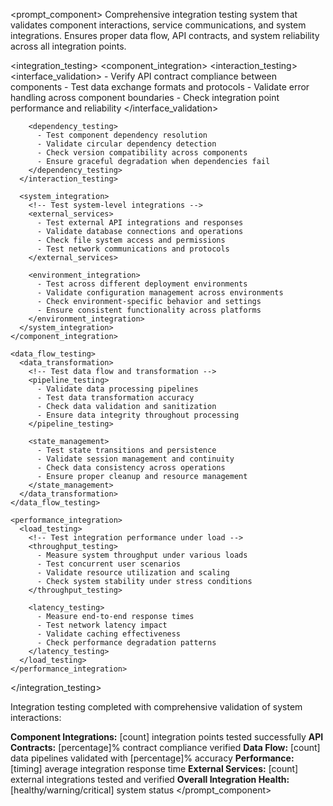 <prompt_component>
  <step name="Integration Testing Framework">
    <description>
Comprehensive integration testing system that validates component interactions, service communications, and system integrations. Ensures proper data flow, API contracts, and system reliability across all integration points.
    </description>
  </step>

  <integration_testing>
    <component_integration>
      <interaction_testing>
        <!-- Test component-to-component interactions -->
        <interface_validation>
          - Verify API contract compliance between components
          - Test data exchange formats and protocols
          - Validate error handling across component boundaries
          - Check integration point performance and reliability
        </interface_validation>
        
        <dependency_testing>
          - Test component dependency resolution
          - Validate circular dependency detection
          - Check version compatibility across components
          - Ensure graceful degradation when dependencies fail
        </dependency_testing>
      </interaction_testing>
      
      <system_integration>
        <!-- Test system-level integrations -->
        <external_services>
          - Test external API integrations and responses
          - Validate database connections and operations
          - Check file system access and permissions
          - Test network communications and protocols
        </external_services>
        
        <environment_integration>
          - Test across different deployment environments
          - Validate configuration management across environments
          - Check environment-specific behavior and settings
          - Ensure consistent functionality across platforms
        </environment_integration>
      </system_integration>
    </component_integration>
    
    <data_flow_testing>
      <data_transformation>
        <!-- Test data flow and transformation -->
        <pipeline_testing>
          - Validate data processing pipelines
          - Test data transformation accuracy
          - Check data validation and sanitization
          - Ensure data integrity throughout processing
        </pipeline_testing>
        
        <state_management>
          - Test state transitions and persistence
          - Validate session management and continuity
          - Check data consistency across operations
          - Ensure proper cleanup and resource management
        </state_management>
      </data_transformation>
    </data_flow_testing>
    
    <performance_integration>
      <load_testing>
        <!-- Test integration performance under load -->
        <throughput_testing>
          - Measure system throughput under various loads
          - Test concurrent user scenarios
          - Validate resource utilization and scaling
          - Check system stability under stress conditions
        </throughput_testing>
        
        <latency_testing>
          - Measure end-to-end response times
          - Test network latency impact
          - Validate caching effectiveness
          - Check performance degradation patterns
        </latency_testing>
      </load_testing>
    </performance_integration>
  </integration_testing>

  <o>
Integration testing completed with comprehensive validation of system interactions:

**Component Integrations:** [count] integration points tested successfully
**API Contracts:** [percentage]% contract compliance verified
**Data Flow:** [count] data pipelines validated with [percentage]% accuracy
**Performance:** [timing] average integration response time
**External Services:** [count] external integrations tested and verified
**Overall Integration Health:** [healthy/warning/critical] system status
  </o>
</prompt_component> 